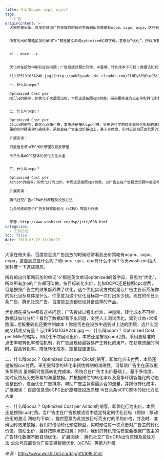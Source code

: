 ```yaml
---
title: 什么叫ocpm、ocpc、ocpa？
tags:
  - 广告
originContent: >-
  大家在做头条、百度信息流广告投放的时候经常看到出价策略有ocpm、ocpc、ocpa，这些到底是什么呢？和cpm、cpc、cpa有什么不同？今天woshizmt给大家科普一下这些概念。


  所有的出价策略前加的单词“o”都是英文单词optimized的首字母，意思为“优化”，所以所有加o的广告都可叫做，按目标转化出价，比如OCPC还是按照cpc收费，但是按照广告主的效果额外做了优化，这个优化实现方式就是让广告主告诉系统你的优化目标具体是什么，你愿意为这个优化目标每一次付出多少钱。现在的今日头条广告、腾讯社交广告、百度信息流都已经具备这样的产品。


  <!-- more -->


  优化师在投放中都有这些问题：广告投放过程出价难、冲量难、转化成本不可控；数据该如何分析？看到了数据却看不出问题，全凭人工测试优化，累到吐血+常常跑偏…老板要转化还要控制成本！你是否也在投放中遇到过上述的困境，选什么定向又精准又有量？

  ![11P513103A24b.jpg](http://pok5gaadc.bkt.clouddn.com/FlNEy6FQFrg95tIVk_DLOhEigNri)

  一、什么叫ocpm？

  Optimized Cost per
  Mille的缩写，即优化千次展现出价，本质还是按照cpm付费。采用更精准的点击率和转化率预估机制，将广告展现给最容易产生转化的用户，在获取流量的同时，提高转化率、降低转化成本，跑量提速更快。


  二、什么叫ocpc？

  Optimized Cost per
  Click的缩写，即优化点击付费，本质还是按照cpc付费。采用更科学的转化率预估机制的准确性，可帮助广告主在获取更多优质流
  量的同时提高转化完成率。系统会在广告主出价基础上，基于多维度、实时反馈及历史积累的海量数据，并根据预估的转化率以及竞争环境智能化的动态调整出价，进而优化广告排序，帮助广告主竞得最适合的流量，并降低转化成本。

  扩展阅读：

  百度信息流oCPC出价原理及投放原理

  今日头条oCPC整体的优化方法大全


  三、什么叫ocpa？

  Optimized Cost per
  Action的缩写，即优化行为出价，本质还是按照cpa付费。当广告主在广告投放流程中选定特定的优化目标（例如：移动应用的激活,网站的下单），提供愿意为此投放目标而支付的平均价格，并及时、准确回传效果数据，我们将借助转化预估模型，实时预估每一次点击对广告主的转化价值，自动出价，最终按照点击扣费；同时，我们的转化预估模型会根据广告主的广告转化数据不断自动优化。

  扩展阅读：

  腾讯社交广告oCPA出价原理及投放方法

  公众号底部竞价广告支持智能优化（oCPA）等能力升级


  来源：http://www.woshizmt.cn/dsp/jrtt/698.html
categories:
  - 工作日记
toc: false
date: 2019-03-22 18:20:29
---
```


大家在做头条、百度信息流广告投放的时候经常看到出价策略有ocpm、ocpc、ocpa，这些到底是什么呢？和cpm、cpc、cpa有什么不同？今天woshizmt给大家科普一下这些概念。

所有的出价策略前加的单词“o”都是英文单词optimized的首字母，意思为“优化”，所以所有加o的广告都可叫做，按目标转化出价，比如OCPC还是按照cpc收费，但是按照广告主的效果额外做了优化，这个优化实现方式就是让广告主告诉系统你的优化目标具体是什么，你愿意为这个优化目标每一次付出多少钱。现在的今日头条广告、腾讯社交广告、百度信息流都已经具备这样的产品。

<!-- more -->

优化师在投放中都有这些问题：广告投放过程出价难、冲量难、转化成本不可控；数据该如何分析？看到了数据却看不出问题，全凭人工测试优化，累到吐血+常常跑偏…老板要转化还要控制成本！你是否也在投放中遇到过上述的困境，选什么定向又精准又有量？
![11P513103A24b.jpg](http://pok5gaadc.bkt.clouddn.com/FlNEy6FQFrg95tIVk_DLOhEigNri)
一、什么叫ocpm？
Optimized Cost per Mille的缩写，即优化千次展现出价，本质还是按照cpm付费。采用更精准的点击率和转化率预估机制，将广告展现给最容易产生转化的用户，在获取流量的同时，提高转化率、降低转化成本，跑量提速更快。

二、什么叫ocpc？
Optimized Cost per Click的缩写，即优化点击付费，本质还是按照cpc付费。采用更科学的转化率预估机制的准确性，可帮助广告主在获取更多优质流 量的同时提高转化完成率。系统会在广告主出价基础上，基于多维度、实时反馈及历史积累的海量数据，并根据预估的转化率以及竞争环境智能化的动态调整出价，进而优化广告排序，帮助广告主竞得最适合的流量，并降低转化成本。
扩展阅读：
百度信息流oCPC出价原理及投放原理
今日头条oCPC整体的优化方法大全

三、什么叫ocpa？
Optimized Cost per Action的缩写，即优化行为出价，本质还是按照cpa付费。当广告主在广告投放流程中选定特定的优化目标（例如：移动应用的激活,网站的下单），提供愿意为此投放目标而支付的平均价格，并及时、准确回传效果数据，我们将借助转化预估模型，实时预估每一次点击对广告主的转化价值，自动出价，最终按照点击扣费；同时，我们的转化预估模型会根据广告主的广告转化数据不断自动优化。
扩展阅读：
腾讯社交广告oCPA出价原理及投放方法
公众号底部竞价广告支持智能优化（oCPA）等能力升级

来源：http://www.woshizmt.cn/dsp/jrtt/698.html